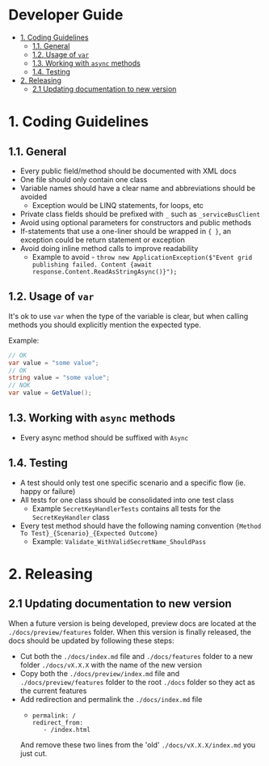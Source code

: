 Developer Guide
===

- [1. Coding Guidelines](#1-coding-guidelines)
  - [1.1. General](#11-general)
  - [1.2. Usage of `var`](#12-usage-of-var)
  - [1.3. Working with `async` methods](#13-working-with-async-methods)
  - [1.4. Testing](#14-testing)
- [2. Releasing](#2-releasing)
  - [2.1 Updating documentation to new version](#21-updating-documentation-to-new-version)

# 1. Coding Guidelines

## 1.1. General
- Every public field/method should be documented with XML docs
- One file should only contain one class
- Variable names should have a clear name and abbreviations should be avoided
    - Exception would be LINQ statements, for loops, etc
- Private class fields should be prefixed with `_` such as `_serviceBusClient`
- Avoid using optional parameters for constructors and public methods
- If-statements that use a one-liner should be wrapped in `{ }`, an exception could be return statement or exception
- Avoid doing inline method calls to improve readability
    - Example to avoid - `throw new ApplicationException($"Event grid publishing failed. Content {await response.Content.ReadAsStringAsync()}");`

## 1.2. Usage of `var`

It's ok to use `var` when the type of the variable is clear, but when calling methods you should explicitly mention the expected type.

Example:

```csharp
// OK
var value = "some value";
// OK
string value = "some value";
// NOK
var value = GetValue();
```

## 1.3. Working with `async` methods

- Every async method should be suffixed with `Async`

## 1.4. Testing
- A test should only test one specific scenario and a specific flow (ie. happy or failure)
- All tests for one class should be consolidated into one test class
    - Example `SecretKeyHandlerTests` contains all tests for the `SecretKeyHandler` class
- Every test method should have the following naming convention `{Method To Test}_{Scenario}_{Expected Outcome}`
    - Example: `Validate_WithValidSecretName_ShouldPass`

# 2. Releasing

## 2.1 Updating documentation to new version
When a future version is being developed, preview docs are located at the `./docs/preview/features` folder.
When this version is finally released, the docs should be updated by following these steps:
* Cut both the `./docs/index.md` file and `./docs/features` folder to a new folder `./docs/vX.X.X` with the name of the new version
* Copy both the `./docs/preview/index.md` file and `./docs/preview/features` folder to the root `./docs` folder so they act as the current features
* Add redirection and permalink the `./docs/index.md` file
  * ```
    permalink: /
    redirect_from:
       - /index.html
    ```
   And remove these two lines from the 'old' `./docs/vX.X.X/index.md` you just cut.